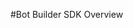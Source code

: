 <!-- 
NavPath: Bot Framework/Bot Builder SDK
LinkLabel: Bot Builder SDK Overview
Url: bot-framework/documentation/bot-builder-overview
-->

#Bot Builder SDK Overview


